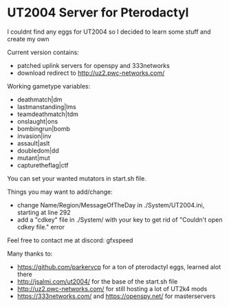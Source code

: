 # UT2004 Server for Pterodactyl 

I couldnt find any eggs for UT2004 so I decided to learn some stuff and create my own

Current version contains: 
  - patched uplink servers for openspy and 333networks
  - download redirect to http://uz2.pwc-networks.com/

Working gametype variables:
  - deathmatch|dm 
  - lastmanstanding|lms
  - teamdeathmatch|tdm
  - onslaught|ons		
  - bombingrun|bomb
  - invasion|inv
  - assault|aslt
  - doubledom|dd
  - mutant|mut
  - capturetheflag|ctf

You can set your wanted mutators in start.sh file. 

Things you may want to add/change: 
  - change Name/Region/MessageOfTheDay in ./System/UT2004.ini, starting at line 292
  - add a "cdkey" file in ./System/ with your key to get rid of "Couldn't open cdkey file." error

Feel free to contact me at discord: gfxspeed


Many thanks to: 

- https://github.com/parkervcp for a ton of pterodactyl eggs, learned alot there
- http://jsalmi.com/ut2004/ for the base of the start.sh file 
- http://uz2.pwc-networks.com/ for still hosting a lot of UT2k4 mods
- https://333networks.com/ and https://openspy.net/ for masterservers 
